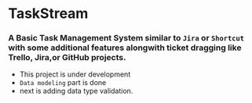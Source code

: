 # TaskStream

### A Basic Task Management System similar to `Jira` or `Shortcut` with some additional features alongwith ticket dragging like Trello, Jira,or GitHub projects.

- This project is under development
- `Data modeling` part is done
- next is adding data type validation.

